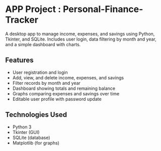 # APP Project : Personal-Finance-Tracker
A desktop app to manage income, expenses, and savings using Python, Tkinter, and SQLite. Includes user login, data filtering by month and year, and a simple dashboard with charts.

## Features

- User registration and login
- Add, view, and delete income, expenses, and savings
- Filter records by month and year
- Dashboard showing totals and remaining balance
- Graphs comparing expenses and savings over time
- Editable user profile with password update

## Technologies Used

- Python 3
- Tkinter (GUI)
- SQLite (database)
- Matplotlib (for graphs)
